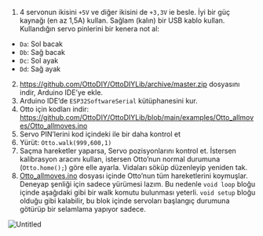 1. 4 servonun ikisini `+5V` ve diğer ikisini de `+3,3V` ie besle. İyi bir güç kaynağı (en az 1,5A) kullan. Sağlam (kalın) bir USB kablo kullan. Kullandığın servo pinlerini bir kenera not al:
- `Da`: Sol bacak
- `Db`: Sağ bacak
- `Dc`: Sol ayak
- `Dd`: Sağ ayak
2. https://github.com/OttoDIY/OttoDIYLib/archive/master.zip dosyasını indir, Arduino IDE’ye ekle.
3. Arduino IDE’de `ESP32SoftwareSerial` kütüphanesini kur.
4. Otto için kodları indir:
https://github.com/OttoDIY/OttoDIYLib/blob/main/examples/Otto_allmoves/Otto_allmoves.ino
5. Servo PIN’lerini kod içindeki ile bir daha kontrol et
6. Yürüt: `Otto.walk(999,600,1)`
7. Saçma hareketler yaparsa, Servo pozisyonlarını kontrol et. İstersen kalibrasyon aracını kullan, istersen Otto’nun normal durumuna (`Otto.home();`) göre elle ayarla. Vidaları söküp düzenleyip yeniden tak.
8. [Otto_allmoves.ino](https://github.com/OttoDIY/OttoDIYLib/blob/main/examples/Otto_allmoves/Otto_allmoves.ino) dosyası içinde Otto’nun tüm hareketlerini koymuşlar. Deneyap şenliği için sadece yürümesi lazım. Bu nedenle `void loop` bloğu içinde aşağıdaki gibi bir walk komutu bulunması yeterli. `void setup` bloğu olduğu gibi kalabilir, bu blok içinde servoları başlangıç durumuna götürüp bir selamlama yapıyor sadece.  

![Untitled](https://prod-files-secure.s3.us-west-2.amazonaws.com/2c5e5299-c217-4485-9a51-593cc1f5c535/1049803c-89d2-4eb7-bc9c-46d6248ed6c0/Untitled.png)
